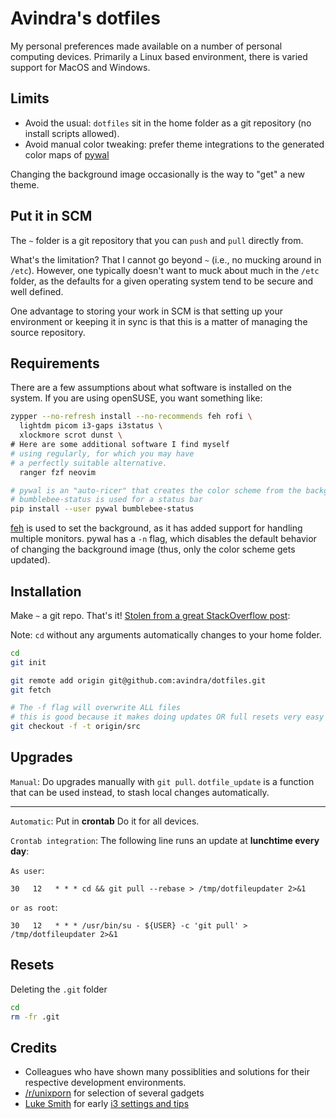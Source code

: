 # Avindra's dotfiles

My personal preferences made available on a number of personal computing devices. Primarily a Linux based environment, there is varied support for MacOS and Windows.

## Limits

 * Avoid the usual: `dotfiles` sit in the home folder as a git repository (no install scripts allowed).
 * Avoid manual color tweaking: prefer theme integrations to the generated color maps of [pywal](https://github.com/dylanaraps/pywal)

Changing the background image occasionally is the way to "get" a new theme.

## Put it in SCM

The `~` folder is a git repository that you can `push` and `pull` directly from.

What's the limitation? That I cannot go beyond `~` (i.e., no mucking around in `/etc`). However, one typically doesn't want to muck about much in the `/etc` folder, as the defaults for a given operating system tend to be secure and well defined.

One advantage to storing your work in SCM is that setting up your environment or keeping it in sync is that this is a matter of managing the source repository.

## Requirements

There are a few assumptions about what software is installed on the system. If you are using openSUSE, you want something like:

```bash
zypper --no-refresh install --no-recommends feh rofi \
  lightdm picom i3-gaps i3status \
  xlockmore scrot dunst \
# Here are some additional software I find myself
# using regularly, for which you may have
# a perfectly suitable alternative.
  ranger fzf neovim

# pywal is an "auto-ricer" that creates the color scheme from the background image.
# bumblebee-status is used for a status bar
pip install --user pywal bumblebee-status
```

[feh](https://github.com/derf/feh) is used to set the background, as it has added support for handling multiple monitors. pywal has a `-n` flag, which disables the default behavior of changing the background image (thus, only the color scheme gets updated).

## Installation

Make `~` a git repo. That's it! [Stolen from a great StackOverflow post](http://stackoverflow.com/a/18999726/270302):

Note: `cd` without any arguments automatically changes to your home folder.

```bash
cd
git init

git remote add origin git@github.com:avindra/dotfiles.git
git fetch

# The -f flag will overwrite ALL files
# this is good because it makes doing updates OR full resets very easy
git checkout -f -t origin/src
```


## Upgrades

`Manual`: Do upgrades manually with `git pull`. `dotfile_update` is a function that can be used instead, to stash local changes automatically.

---

`Automatic`: Put in __crontab__ Do it for all devices.

`Crontab integration`: The following line runs an update at **lunchtime every day**:

`As user`:
```cron
30   12   * * * cd && git pull --rebase > /tmp/dotfileupdater 2>&1
```

`or as root`:

```cron
30   12   * * * /usr/bin/su - ${USER} -c 'git pull' > /tmp/dotfileupdater 2>&1
```


## Resets

Deleting the `.git` folder 

```bash
cd
rm -fr .git
```

## Credits

 * Colleagues who have shown many possiblities and solutions for their respective development environments.
 * [/r/unixporn](https://www.reddit.com/r/unixporn/) for selection of several gadgets
 * [Luke Smith](https://www.youtube.com/channel/UC2eYFnH61tmytImy1mTYvhA) for early [i3 settings and tips](https://github.com/LukeSmithxyz/voidrice)
